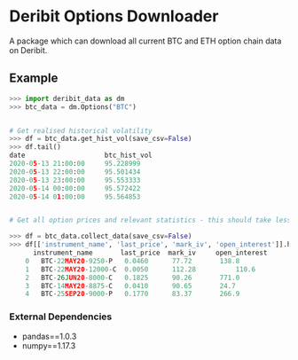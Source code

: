 # Deribit Options Downloader
A package which can download all current BTC and ETH option chain data on Deribit.

## Example
``` python
>>> import deribit_data as dm
>>> btc_data = dm.Options("BTC")


# Get realised historical volatility
>>> df = btc_data.get_hist_vol(save_csv=False)
>>> df.tail()
date                    btc_hist_vol
2020-05-13 21:00:00     95.228999
2020-05-13 22:00:00     95.501434
2020-05-13 23:00:00     95.553333
2020-05-14 00:00:00     95.572422
2020-05-14 01:00:00     95.564853


# Get all option prices and relevant statistics - this should take less than 30 seconds.

>>> df = btc_data.collect_data(save_csv=False)
>>> df[['instrument_name', 'last_price', 'mark_iv', 'open_interest']].head()
      instrument_name	    last_price  mark_iv     open_interest
    0	BTC-22MAY20-9250-P	 0.0460	     77.72	     138.8
    1	BTC-22MAY20-12000-C	 0.0050	     112.28          110.6
    2	BTC-26JUN20-8000-C	 0.1825	     90.26	     771.0
    3	BTC-14MAY20-8875-C	 0.0410	     90.65	     24.7
    4	BTC-25SEP20-9000-P	 0.1770	     83.37	     266.9
```

### External Dependencies
- pandas==1.0.3
- numpy==1.17.3
